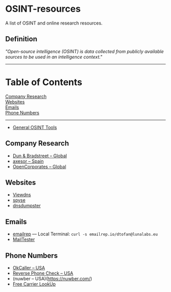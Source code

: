 # OSINT-resources
A list of OSINT and online research resources.

## Definition
_"Open-source intelligence (OSINT) is data collected from publicly available sources to be used in an intelligence context."_

***

# Table of Contents
[Company Research](#company)  
[Websites](#dns)  
[Emails](#email) <br>
[Phone Numbers](#phone) 

***

* [General OSINT Tools](https://www.aware-online.com/en/osint-tools/)


<a name="company"/>

## Company Research

* [Dun & Bradstreet – Global](https://www.dnb.com/business-directory.html)
* [axesor – Spain](https://www.axesor.es/)
* [OpenCorporates – Global](https://opencorporates.com/)


<a name="dns"/>

## Websites

* [Viewdns](https://viewdns.info/)
* [spyse](https://spyse.com/tools)
* [dnsdumpster](https://dnsdumpster.com/)


<a name="email"/>

## Emails

* [emailrep](https://emailrep.io/) –– Local Terminal: ```curl -s emailrep.io/dtofan@lunalabs.eu```
* [MailTester](https://mailtester.com/testmail.php)


<a name="phone"/>

## Phone Numbers

* [OkCaller – USA](https://www.okcaller.com/)
* [Reverse Phone Check – USA](https://www.reversephonecheck.com/)
* (nuwber – USA)(https://nuwber.com/)
* [Free Carrier LookUp](https://freecarrierlookup.com/)

